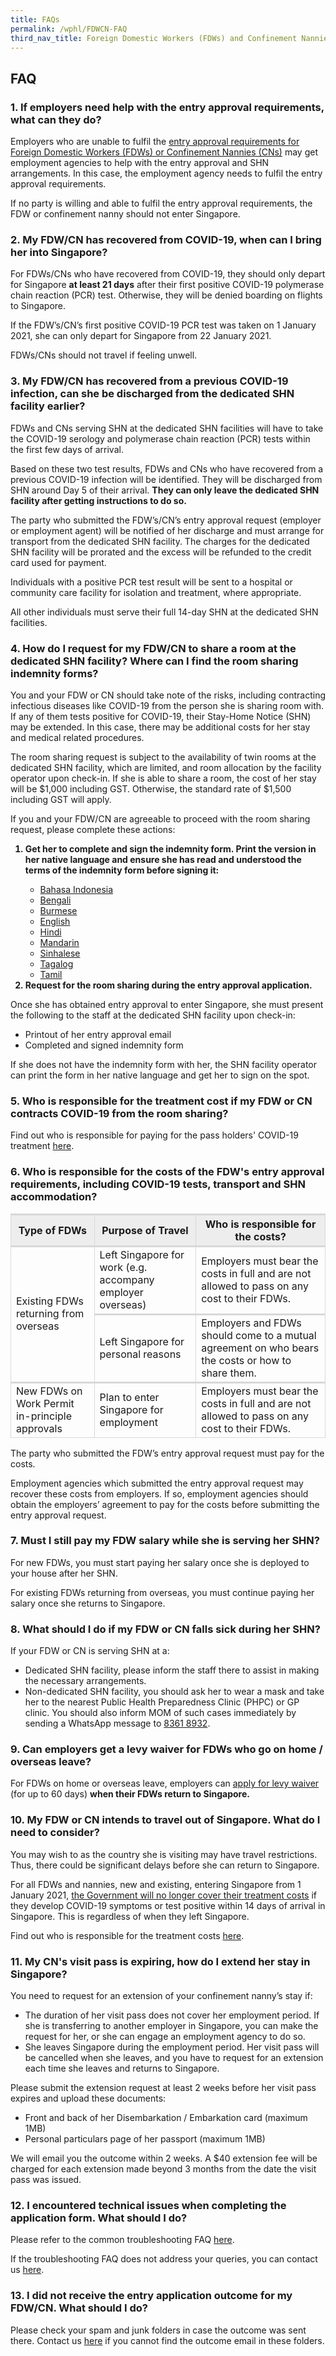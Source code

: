 ```yaml
---
title: FAQs
permalink: /wphl/FDWCN-FAQ
third_nav_title: Foreign Domestic Workers (FDWs) and Confinement Nannies (CNs)
---
```


## FAQ

### 1. If employers need help with the entry approval requirements, what can they do?

Employers who are unable to fulfil the [entry approval requirements for Foreign Domestic Workers (FDWs) or Confinement Nannies (CNs)](/wphl/fdwcn-additional-responsibilities) may get employment agencies to help with the entry approval and SHN arrangements. In this case, the employment agency needs to fulfil the entry approval requirements.

If no party is willing and able to fulfil the entry approval requirements, the FDW or confinement nanny should not enter Singapore.

### 2. My FDW/CN has recovered from COVID-19, when can I bring her into Singapore?
For FDWs/CNs who have recovered from COVID-19, they should only depart for Singapore **at least 21 days** after their first positive COVID-19 polymerase chain reaction (PCR) test. Otherwise, they will be denied boarding on flights to Singapore.

If the FDW’s/CN’s first positive COVID-19 PCR test was taken on 1 January 2021, she can only depart for Singapore from 22 January 2021.

FDWs/CNs should not travel if feeling unwell. 

### 3. My FDW/CN has recovered from a previous COVID-19 infection, can she be discharged from the dedicated SHN facility earlier?
FDWs and CNs serving SHN at the dedicated SHN facilities will have to take the COVID-19 serology and polymerase chain reaction (PCR) tests within the first few days of arrival.

Based on these two test results, FDWs and CNs who have recovered from a previous COVID-19 infection will be identified. They will be discharged from SHN around Day 5 of their arrival. **They can only leave the dedicated SHN facility after getting instructions to do so.** 

The party who submitted the FDW’s/CN’s entry approval request (employer or employment agent) will be notified of her discharge and must arrange for transport from the dedicated SHN facility. The charges for the dedicated SHN facility will be prorated and the excess will be refunded to the credit card used for payment. 

Individuals with a positive PCR test result will be sent to a hospital or community care facility for isolation and treatment, where appropriate. 

All other individuals must serve their full 14-day SHN at the dedicated SHN facilities. 

### 4. How do I request for my FDW/CN to share a room at the dedicated SHN facility? Where can I find the room sharing indemnity forms?

You and your FDW or CN should take note of the risks, including contracting infectious diseases like COVID-19 from the person she is sharing room with. If any of them tests positive for COVID-19, their Stay-Home Notice (SHN) may be extended. In this case, there may be additional costs for her stay and medical related procedures.

The room sharing request is subject to the availability of twin rooms at the dedicated SHN facility, which are limited, and room allocation by the facility operator upon check-in. If she is able to share a room, the cost of her stay will be $1,000 including GST. Otherwise, the standard rate of $1,500 including GST will apply.

If you and your FDW/CN are agreeable to proceed with the room sharing request, please complete these actions:

<ol>
<b><li>Get her to complete and sign the indemnity form. Print the version in her native language and ensure she has read and understood the terms of the indemnity form before signing it:</li></b>
<ul>
<li><a href="https://www.mom.gov.sg/-/media/mom/documents/covid-19/letter-of-declaration-and-indemnity-for-shn-room-sharing-bahasa-indonesia.pdf?la=en&hash=63C8D9B962DE71330F0A7B6046CDD8B8" target="_blank">Bahasa Indonesia</a></li>
<li><a href="https://www.mom.gov.sg/-/media/mom/documents/covid-19/letter-of-declaration-and-indemnity-for-shn-room-sharing-bengali.pdf?la=en&hash=8236BA141ED09911A1D4F1C521A8F09C" target="_blank">Bengali</a></li>
   <li><a href="https://www.mom.gov.sg/-/media/mom/documents/covid-19/letter-of-declaration-and-indemnity-for-shn-room-sharing-burmese.pdf?la=en&hash=6F9147F73011443D33BD7EFBB1AEC886" target="_blank">Burmese</a></li>
   <li><a href="https://www.mom.gov.sg/-/media/mom/documents/covid-19/letter-of-declaration-and-indemnity-for-shn-room-sharing-english.pdf?la=en&hash=E3128662C08792D9477A6E90DEE1CE09" target="_blank">English</a></li>
   <li><a href="https://www.mom.gov.sg/-/media/mom/documents/covid-19/letter-of-declaration-and-indemnity-for-shn-room-sharing-hindi.pdf?la=en&hash=DB23F7F02E88206A9E3F64BE8F962B89" target="_blank">Hindi</a></li>
   <li><a href="https://www.mom.gov.sg/-/media/mom/documents/covid-19/letter-of-declaration-and-indemnity-for-shn-room-sharing-mandarin.pdf?la=en&hash=F064A8698C4BDBEC21FD7D705695FC53" target="_blank">Mandarin</a></li>
   <li><a href="https://www.mom.gov.sg/-/media/mom/documents/covid-19/letter-of-declaration-and-indemnity-for-shn-room-sharing-sinhalese.pdf?la=en&hash=6E3C0210CDB1B58A85D113B33BDDF09F">Sinhalese</a></li>
   <li><a href="https://www.mom.gov.sg/-/media/mom/documents/covid-19/letter-of-declaration-and-indemnity-for-shn-room-sharing-tagalog.pdf?la=en&hash=613D73D0057EF096FE5C37C15E5029A6" target="_blank">Tagalog</a></li>
   <li><a href="https://www.mom.gov.sg/-/media/mom/documents/covid-19/letter-of-declaration-and-indemnity-for-shn-room-sharing-tamil.pdf?la=en&hash=266F452708B6E03AF24114C1D9C67434" target="_blank">Tamil</a></li>
</ul>
<b><li>Request for the room sharing during the entry approval application.</li></b>
</ol>

Once she has obtained entry approval to enter Singapore, she must present the following to the staff at the dedicated SHN facility upon check-in:
- Printout of her entry approval email
-	Completed and signed indemnity form

If she does not have the indemnity form with her, the SHN facility operator can print the form in her native language and get her to sign on the spot. 

### 5. Who is responsible for the treatment cost if my FDW or CN contracts COVID-19 from the room sharing?

Find out who is responsible for paying for the pass holders' COVID-19 treatment <a href="https://www.mom.gov.sg/covid-19/frequently-asked-questions/eligible-claims-and-medical-benefits#who-is-responsible-for-paying-for-the-pass-holders-covid-19-treatment" target="_blank">here</a>.

### 6. Who is responsible for the costs of the FDW's entry approval requirements, including COVID-19 tests, transport and SHN accommodation?

<table>
  <tr>
    <th style="border-top:3px solid #D8D8D8; border-left:1px solid #D8D8D8; border-right:1px solid #D8D8D8; background-color:#EDEDED">Type of FDWs</th>
    <th style="border-top:3px solid #D8D8D8; border-left:1px solid #D8D8D8; border-right:1px solid #D8D8D8; background-color:#EDEDED">Purpose of Travel</th>
    <th style="border-top:3px solid #D8D8D8; border-left:1px solid #D8D8D8; border-right:1px solid #D8D8D8; background-color:#EDEDED">Who is responsible for the costs?</th>
  </tr>
  <tr>
    <td rowspan="2" style="border-top:3px solid #D8D8D8; border-left:1px solid #D8D8D8; border-right:1px solid #D8D8D8;">Existing FDWs returning from overseas</td>
    <td style="border-top:3px solid #D8D8D8; border-left:1px solid #D8D8D8; border-right:1px solid #D8D8D8;">Left Singapore for work (e.g. accompany employer overseas)</td>
    <td style="border-top:3px solid #D8D8D8; border-left:1px solid #D8D8D8; border-right:1px solid #D8D8D8;">Employers must bear the costs in full and are not allowed to pass on any cost to their FDWs.</td>
  </tr>
  <tr>
    <td style="border-top:3px solid #D8D8D8; border-left:1px solid #D8D8D8; border-right:1px solid #D8D8D8;">Left Singapore for personal reasons</td>
    <td style="border-top:3px solid #D8D8D8; border-left:1px solid #D8D8D8; border-right:1px solid #D8D8D8;">Employers and FDWs should come to a mutual agreement on who bears the costs or how to share them.</td>
  </tr>
  <tr>
    <td style="border-top:3px solid #D8D8D8; border-left:1px solid #D8D8D8; border-right:1px solid #D8D8D8; border-bottom:1px solid #D8D8D8;">New FDWs on Work Permit in-principle approvals</td>
    <td style="border-top:3px solid #D8D8D8; border-left:1px solid #D8D8D8; border-right:1px solid #D8D8D8; border-bottom:1px solid #D8D8D8;">Plan to enter Singapore for employment</td>
    <td style="border-top:3px solid #D8D8D8; border-left:1px solid #D8D8D8; border-right:1px solid #D8D8D8; border-bottom:1px solid #D8D8D8;">Employers must bear the costs in full and are not allowed to pass on any cost to their FDWs.</td>
  </tr>
</table>
The party who submitted the FDW’s entry approval request must pay for the costs.
  
Employment agencies which submitted the entry approval request may recover these costs from employers. If so, employment agencies should obtain the employers’ agreement to pay for the costs before submitting the entry approval request.

### 7. Must I still pay my FDW salary while she is serving her SHN?

For new FDWs, you must start paying her salary once she is deployed to your house after her SHN.

For existing FDWs returning from overseas, you must continue paying her salary once she returns to Singapore.

### 8. What should I do if my FDW or CN falls sick during her SHN?

If your FDW or CN is serving SHN at a:
- Dedicated SHN facility, please inform the staff there to assist in making the necessary arrangements.
-	Non-dedicated SHN facility, you should ask her to wear a mask and take her to the nearest Public Health Preparedness Clinic (PHPC) or GP clinic. You should also inform MOM of such cases immediately by sending a WhatsApp message to <u>8361 8932</u>.

### 9. Can employers get a levy waiver for FDWs who go on home / overseas leave?
For FDWs on home or overseas leave, employers can [apply for levy waiver](https://www.cpf.gov.sg/eSvc/Web/Employer/MyRequestEmployer) (for up to 60 days) **when their FDWs return to Singapore.**

### 10. My FDW or CN intends to travel out of Singapore. What do I need to consider?
You may wish to as the country she is visiting may have travel restrictions. Thus, there could be significant delays before she can return to Singapore.

For all FDWs and nannies, new and existing, entering Singapore from 1 January 2021, [the Government will no longer cover their treatment costs](https://www.moh.gov.sg/news-highlights/details/updates-to-stay-home-notice-and-charging-policy-for-travellers) if they develop COVID-19 symptoms or test positive within 14 days of arrival in Singapore. This is regardless of when they left Singapore.

Find out who is responsible for the treatment costs [here](https://www.mom.gov.sg/covid-19/frequently-asked-questions/eligible-claims-and-medical-benefits#who-is-responsible-for-paying-for-the-pass-holders-covid-19-treatment).

### 11. My CN's visit pass is expiring, how do I extend her stay in Singapore?
You need to request for an extension of your confinement nanny’s stay if:
- The duration of her visit pass does not cover her employment period. If she is transferring to another employer in Singapore, you can make the request for her, or she can engage an employment agency to do so.
- She leaves Singapore during the employment period. Her visit pass will be cancelled when she leaves, and you have to request for an extension each time she leaves and returns to Singapore.

Please submit the extension request at least 2 weeks before her visit pass expires and upload these documents:
- Front and back of her Disembarkation / Embarkation card (maximum 1MB)
- Personal particulars page of her passport (maximum 1MB)

We will email you the outcome within 2 weeks. A $40 extension fee will be charged for each extension made beyond 3 months from the date the visit pass was issued.

### 12. I encountered technical issues when completing the application form. What should I do? 

Please refer to the common troubleshooting FAQ [here](/faq/tech). 

If the troubleshooting FAQ does not address your queries, you can contact us [here](https://service2.mom.gov.sg/efeedback/Forms/efeedback.aspx).

### 13. I did not receive the entry application outcome for my FDW/CN. What should I do? 

Please check your spam and junk folders in case the outcome was sent there. Contact us [here](https://service2.mom.gov.sg/efeedback/Forms/efeedback.aspx) if you cannot find the outcome email in these folders. 


